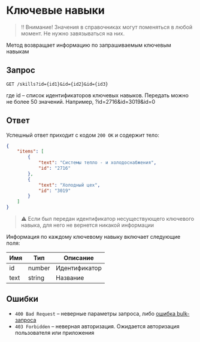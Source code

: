 # Ключевые навыки

> ‼️ Внимание! Значения в справочниках могут поменяться в любой момент. Не нужно завязываться на них.

Метод возвращает информацию по запрашиваемым ключевым навыкам

## Запрос

```
GET /skills?id={id1}&id={id2}&id={id3}
```

где id – список идентификаторов ключевых навыков. Передать можно не более 50 значений. Например, ?id=2716&id=3019&id=0

## Ответ

Успешный ответ приходит с кодом `200 ОК` и содержит тело:

```json
{
    "items": [
        {
            "text": "Системы тепло - и холодоснабжения",
            "id": "2716"
        },
        {
            "text": "Холодный цех",
            "id": "3019"
        }
    ]
}
```

> :warning: Если был передан идентификатор несуществующего ключевого навыка, для него не вернется никакой информации

Информация по каждому ключевому навыку включает следующие поля:

Имя | Тип | Описание
--- | ------------ | --------
id | number | Идентификатор
text | string | Название

## Ошибки

* `400 Bad Request` – неверные параметры запроса, либо [ошибка bulk-запроса](errors.md#bulk-request)
* `403 Forbidden` – неверная авторизация. Ожидается авторизация пользователя или приложения